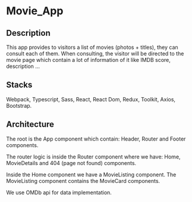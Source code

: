 # Movie_App

## Description

This app provides to visitors a list of movies (photos + titles), they can consult each of them. When consulting, the visitor will be directed to the movie page which contain a lot of information of it like IMDB score, description ...

## Stacks

Webpack, Typescript, Sass, React, React Dom, Redux, Toolkit, Axios, Bootstrap.

## Architecture

The root is the App component which contain: Header, Router and Footer components.

The router logic is inside the Router component where we have: Home, MovieDetails and 404 (page not found) components.

Inside the Home component we have a MovieListing component. The MovieListing component contains the MovieCard components.

We use OMDb api for data implementation.
